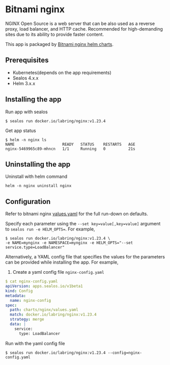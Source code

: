 # Bitnami nginx

NGINX Open Source is a web server that can be also used as a reverse proxy, load balancer, and HTTP cache. Recommended for high-demanding sites due to its ability to provide faster content.

This app is packaged by [Bitnami nginx helm charts](https://github.com/bitnami/charts/tree/main/bitnami/nginx).

## Prerequisites

- Kubernetes(depends on the app requirements)
- Sealos 4.x.x
- Helm 3.x.x

## Installing the app

Run app with sealos

```shell
$ sealos run docker.io/labring/nginx:v1.23.4
```

Get app status

```shell
$ helm -n nginx ls
NAME                     READY   STATUS    RESTARTS   AGE
nginx-5469965c89-mhncn   1/1     Running   0          21s
```

## Uninstalling the app

Uninstall with helm command

```shell
helm -n nginx uninstall nginx
```

## Configuration

Refer to bitnami nginx [values.yaml](https://github.com/bitnami/charts/blob/main/bitnami/nginx/values.yaml) for the full run-down on defaults.

Specify each parameter using the `--set key=value[,key=value]` argument to `sealos run -e HELM_OPTS=`. For example,

```shell
$ sealos run docker.io/labring/nginx:v1.23.4 \
-e NAME=mynginx -e NAMESPACE=mynginx -e HELM_OPTS="--set service.type=LoadBalancer"
```

Alternatively, a YAML config file that specifies the values for the parameters can be provided while installing the app. For example,

1. Create a yaml config file `nginx-config.yaml`

```yaml
$ cat nginx-config.yaml
apiVersion: apps.sealos.io/v1beta1
kind: Config
metadata:
  name: nginx-config
spec:
  path: charts/nginx/values.yaml
  match: docker.io/labring/nginx:v1.23.4
  strategy: merge
  data: |
    service:
      type: LoadBalancer
```



Run with the yaml config file

```shell
$ sealos run docker.io/labring/nginx:v1.23.4 --config=nginx-config.yaml
```
